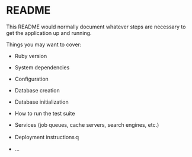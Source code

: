 # README

This README would normally document whatever steps are necessary to get the
application up and running.

Things you may want to cover:

* Ruby version
* System dependencies
* Configuration
* Database creation
* Database initialization

* How to run the test suite
* Services (job queues, cache servers, search engines, etc.)

* Deployment instructionsｑ
* ...

